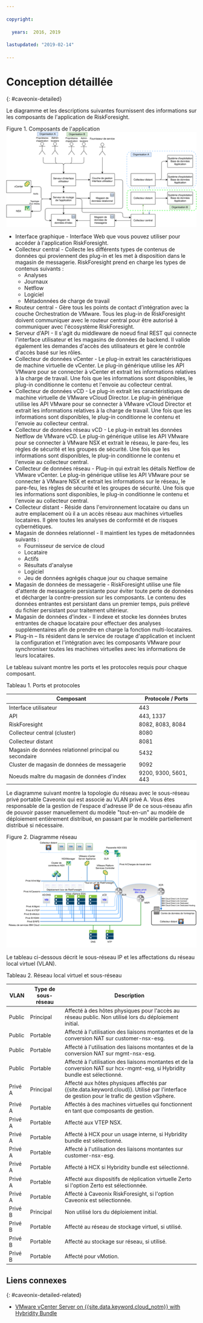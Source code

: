 ```yaml
---

copyright:

  years:  2016, 2019

lastupdated: "2019-02-14"

---
```


# Conception détaillée
{: #caveonix-detailed}

Le diagramme et les descriptions suivantes fournissent des informations sur les composants de l'application de RiskForesight.

Figure 1. Composants de l'application
![Composants de l'application](caveonix-app-components.svg)

-	Interface graphique - Interface Web que vous pouvez utiliser pour accéder à l'application RiskForesight.
-	Collecteur central - Collecte les différents types de contenus de données qui proviennent des plug-in et les met à disposition dans le magasin de messagerie. RiskForesight prend en charge les types de contenus suivants :
    - Analyses
    - Journaux
    - Netflow
    - Logiciel
    - Métadonnées de charge de travail
- Routeur central - Gère tous les points de contact d'intégration avec la couche Orchestration de VMware. Tous les plug-in de RiskForesight doivent communiquer avec le routeur central pour être autorisé à communiquer avec l'écosystème RiskForesight.
-	Serveur d'API - Il s'agit du middleware de noeud final REST qui connecte l'interface utilisateur et les magasins de données de backend. Il valide également les demandes d'accès des utilisateurs et gère le contrôle d'accès basé sur les rôles.
-	Collecteur de données vCenter - Le plug-in extrait les caractéristiques de machine virtuelle de vCenter. Le plug-in générique utilise les API VMware pour se connecter à vCenter et extrait les informations relatives à la charge de travail. Une fois que les informations sont disponibles, le plug-in conditionne le contenu et l'envoie au collecteur central.
-	Collecteur de données vCD - Le plug-in extrait les caractéristiques de machine virtuelle de VMware vCloud Director. Le plug-in générique utilise les API VMware pour se connecter à VMware vCloud Director et extrait les informations relatives à la charge de travail. Une fois que les informations sont disponibles, le plug-in conditionne le contenu et l'envoie au collecteur central.
-	Collecteur de données réseau vCD - Le plug-in extrait les données Netflow de VMware vCD. Le plug-in générique utilise les API VMware pour se connecter à VMware NSX et extrait le réseau, le pare-feu, les règles de sécurité et les groupes de sécurité. Une fois que les informations sont disponibles, le plug-in conditionne le contenu et l'envoie au collecteur central.
-	Collecteur de données réseau - Plug-in qui extrait les détails Netflow de VMware vCenter. Le plug-in générique utilise les API VMware pour se connecter à VMware NSX et extrait les informations sur le réseau, le pare-feu, les règles de sécurité et les groupes de sécurité. Une fois que les informations sont disponibles, le plug-in conditionne le contenu et l'envoie au collecteur central.
-	Collecteur distant - Réside dans l'environnement locataire ou dans un autre emplacement où il a un accès réseau aux machines virtuelles locataires. Il gère toutes les analyses de conformité et de risques cybernétiques.
-	Magasin de données relationnel - Il maintient les types de métadonnées suivants :
    - Fournisseur de service de cloud
    - Locataire
    - Actifs
    - Résultats d'analyse
    - Logiciel
    - Jeu de données agrégés chaque jour ou chaque semaine
-	Magasin de données de messagerie - RiskForesight utilise une file d'attente de messagerie persistante pour éviter toute perte de données et décharger la contre-pression sur les composants. Le contenu des données entrantes est persistant dans un premier temps, puis prélevé du fichier persistant pour traitement ultérieur.
-	Magasin de données d'index - Il indexe et stocke les données brutes entrantes de chaque locataire pour effectuer des analyses supplémentaires afin de prendre en charge la fonction multi-locataires.
-	Plug-in – Ils résident dans le service de routage d'application et incluent la configuration et l'intégration avec les composants VMware pour synchroniser toutes les machines virtuelles avec les informations de leurs locataires.

Le tableau suivant montre les ports et les protocoles requis pour chaque composant.

Tableau 1. Ports et protocoles

|Composant	|Protocole / Ports|
|---|---|
|Interface utilisateur|443|
|API|443, 1337|
|RiskForesight|8082, 8083, 8084|
|Collecteur central (cluster)|8080|
|Collecteur distant|8081|
|Magasin de données relationnel principal ou secondaire|5432|
|Cluster de magasin de données de messagerie|9092|
|Noeuds maître du magasin de données d'index|9200, 9300, 5601, 443|

Le diagramme suivant montre la topologie du réseau avec le sous-réseau privé portable Caveonix qui est associé au VLAN privé A. Vous êtes responsable de la gestion de l'espace d'adresse IP de ce sous-réseau afin de pouvoir passer manuellement du modèle "tout-en-un" au modèle de déploiement entièrement distribué, en passant par le modèle partiellement distribué si nécessaire.

Figure 2. Diagramme réseau
![Diagramme réseau](caveonix-network.svg)

Le tableau ci-dessous décrit le sous-réseau IP et les affectations du réseau local virtuel (VLAN).

Tableau 2. Réseau local virtuel et sous-réseau

|VLAN 	|Type de sous-réseau 	|Description|
|---|---|---|
|Public 	|Principal 	|Affecté à des hôtes physiques pour l'accès au réseau public. Non utilisé lors du déploiement initial.|
|Public	|Portable 	|Affecté à l'utilisation des liaisons montantes et de la conversion NAT sur customer-nsx-esg.|
|Public	|Portable 	|Affecté à l'utilisation des liaisons montantes et de la conversion NAT sur mgmt-nsx-esg.|
|Public	|Portable 	|Affecté à l'utilisation des liaisons montantes et de la conversion NAT sur hcx-mgmt-esg, si Hybridity bundle est sélectionné.|
|Privé A 	|Principal 	|Affecté aux hôtes physiques affectés par {{site.data.keyword.cloud}}. Utilisé par l'interface de gestion pour le trafic de gestion vSphere.|
|Privé A 	|Portable 	|Affectés à des machines virtuelles qui fonctionnent en tant que composants de gestion.|
|Privé A 	|Portable 	|Affecté aux VTEP NSX.|
|Privé A 	|Portable 	|Affecté à HCX pour un usage interne, si Hybridity bundle est sélectionné.|
|Privé A 	|Portable 	|Affecté à l'utilisation des liaisons montantes sur customer-nsx-esg.|
|Privé A 	|Portable 	|Affecté à HCX si Hybridity bundle est sélectionné.|
|Privé A 	|Portable 	|Affecté aux dispositifs de réplication virtuelle Zerto si l'option Zerto est sélectionnée.|
|Privé A 	|Portable 	|Affecté à Caveonix RiskForesight, si l'option Caveonix est sélectionnée.|
|Privé B	|Principal	|Non utilisé lors du déploiement initial.|
|Privé B 	|Portable 	|Affecté au réseau de stockage virtuel, si utilisé.|
|Privé B 	|Portable 	|Affecté au stockage sur réseau, si utilisé.|
|Privé B 	|Portable 	|Affecté pour vMotion.|


## Liens connexes
{: #caveonix-detailed-related}

* [VMware vCenter Server on {{site.data.keyword.cloud_notm}} with Hybridity Bundle](/docs/services/vmwaresolutions/archiref/vcs?topic=vmware-solutions-vcs-hybridity-intro)
